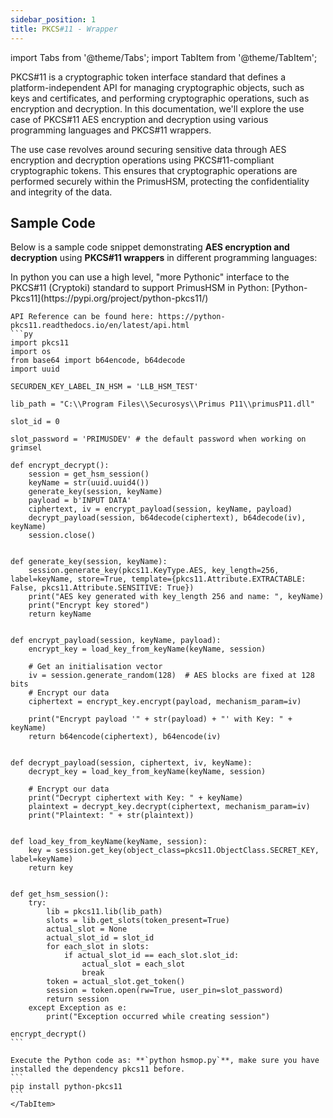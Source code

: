 ```yaml
---
sidebar_position: 1
title: PKCS#11 - Wrapper
---
```


import Tabs from '@theme/Tabs';
import TabItem from '@theme/TabItem';

PKCS#11 is a cryptographic token interface standard that defines a platform-independent API for managing cryptographic objects, such as keys and certificates, and performing cryptographic operations, such as encryption and decryption. In this documentation, we'll explore the use case of PKCS#11 AES encryption and decryption using various programming languages and PKCS#11 wrappers.

The use case revolves around securing sensitive data through AES encryption and decryption operations using PKCS#11-compliant cryptographic tokens. This ensures that cryptographic operations are performed securely within the PrimusHSM, protecting the confidentiality and integrity of the data.

## Sample Code
Below is a sample code snippet demonstrating **AES encryption and decryption** using **PKCS#11 wrappers** in different programming languages:

<Tabs groupId="key-provider">
    <TabItem value="Python" label="Python" default>
    In python you can use a high level, "more Pythonic" interface to the PKCS#11 (Cryptoki) standard to support PrimusHSM in Python: [Python-Pkcs11](https://pypi.org/project/python-pkcs11/)

    API Reference can be found here: https://python-pkcs11.readthedocs.io/en/latest/api.html
    ```py
    import pkcs11
    import os
    from base64 import b64encode, b64decode
    import uuid

    SECURDEN_KEY_LABEL_IN_HSM = 'LLB_HSM_TEST'

    lib_path = "C:\\Program Files\\Securosys\\Primus P11\\primusP11.dll"

    slot_id = 0

    slot_password = 'PRIMUSDEV' # the default password when working on grimsel

    def encrypt_decrypt():
        session = get_hsm_session()
        keyName = str(uuid.uuid4())    
        generate_key(session, keyName)
        payload = b'INPUT DATA'
        ciphertext, iv = encrypt_payload(session, keyName, payload)
        decrypt_payload(session, b64decode(ciphertext), b64decode(iv), keyName)
        session.close()


    def generate_key(session, keyName):
        session.generate_key(pkcs11.KeyType.AES, key_length=256, label=keyName, store=True, template={pkcs11.Attribute.EXTRACTABLE: False, pkcs11.Attribute.SENSITIVE: True})
        print("AES key generated with key_length 256 and name: ", keyName)
        print("Encrypt key stored")
        return keyName


    def encrypt_payload(session, keyName, payload):
        encrypt_key = load_key_from_keyName(keyName, session)

        # Get an initialisation vector
        iv = session.generate_random(128)  # AES blocks are fixed at 128 bits
        # Encrypt our data
        ciphertext = encrypt_key.encrypt(payload, mechanism_param=iv)

        print("Encrypt payload '" + str(payload) + "' with Key: " + keyName)    
        return b64encode(ciphertext), b64encode(iv)


    def decrypt_payload(session, ciphertext, iv, keyName):
        decrypt_key = load_key_from_keyName(keyName, session)

        # Encrypt our data
        print("Decrypt ciphertext with Key: " + keyName)
        plaintext = decrypt_key.decrypt(ciphertext, mechanism_param=iv)
        print("Plaintext: " + str(plaintext))


    def load_key_from_keyName(keyName, session):
        key = session.get_key(object_class=pkcs11.ObjectClass.SECRET_KEY, label=keyName)
        return key


    def get_hsm_session():
        try:
            lib = pkcs11.lib(lib_path)
            slots = lib.get_slots(token_present=True)
            actual_slot = None
            actual_slot_id = slot_id
            for each_slot in slots:
                if actual_slot_id == each_slot.slot_id:
                    actual_slot = each_slot
                    break
            token = actual_slot.get_token()
            session = token.open(rw=True, user_pin=slot_password)
            return session
        except Exception as e:
            print("Exception occurred while creating session")

    encrypt_decrypt()
    ```

    Execute the Python code as: **`python hsmop.py`**, make sure you have installed the dependency pkcs11 before.
    ```
    pip install python-pkcs11
    ```
    </TabItem>
</Tabs>